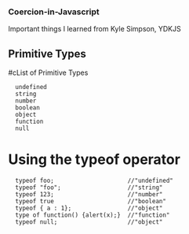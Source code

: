 ### Coercion-in-Javascript
Important things I learned from Kyle Simpson, YDKJS

## Primitive Types

#cList of Primitive Types

      undefined
      string
      number
      boolean
      object
      function
      null
      

# Using the typeof operator
      typeof foo;                     //"undefined"
      typeof "foo";                   //"string"
      typeof 123;                     //"number"
      typeof true                     //"boolean"
      typeof { a : 1};                //"object"
      type of function() {alert(x);}  //"function"
      typeof null;                    //"object"
